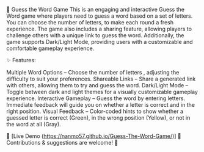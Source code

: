 🚀 Guess the Word Game 
This is an engaging and interactive Guess the Word game where players need to guess a word based on a set of letters. You can choose the number of letters, to make each round a fresh experience. The game also includes a sharing feature, allowing players to challenge others with a unique link to guess the word.
Additionally, the game supports Dark/Light Mode, providing users with a customizable and comfortable gameplay experience.

✨ Features:

Multiple Word Options – Choose the number of letters , adjusting the difficulty to suit your preferences.
Shareable Links – Share a generated link with others, allowing them to try and guess the word.
Dark/Light Mode – Toggle between dark and light themes for a visually customizable gameplay experience.
Interactive Gameplay – Guess the word by entering letters. Immediate feedback will guide you on whether a letter is correct and in the right position.
Visual Feedback – Color-coded hints to show whether a guessed letter is correct (Green), in the wrong position (Yellow), or not in the word at all (Gray).

🔗 [Live Demo (https://nanmo57.github.io/Guess-The-Word-Game/)]
📌 Contributions & suggestions are welcome! 🚀
